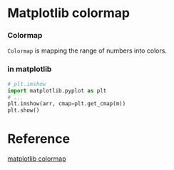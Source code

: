 # Matplotlib colormap
### Colormap
`Colormap` is mapping the range of numbers into colors.
### in matplotlib
```python
# plt.imshow
import matplotlib.pyplot as plt
# ...
plt.imshow(arr, cmap=plt.get_cmap(m))
plt.show()
```
# Reference
[matplotlib colormap](https://pythonkim.tistory.com/82)
